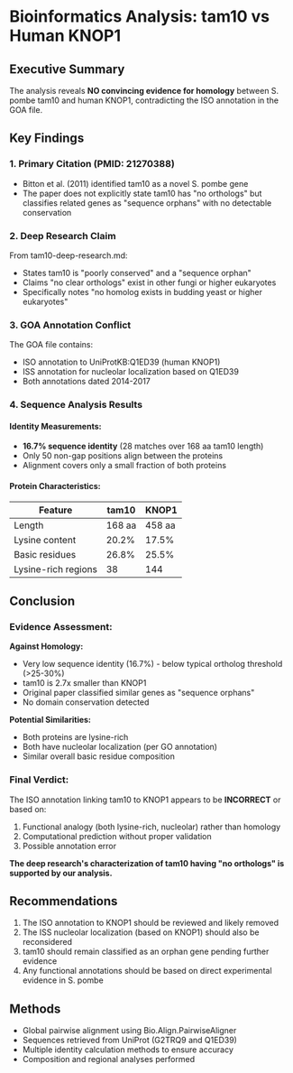 # Bioinformatics Analysis: tam10 vs Human KNOP1

## Executive Summary

The analysis reveals **NO convincing evidence for homology** between S. pombe tam10 and human KNOP1, contradicting the ISO annotation in the GOA file.

## Key Findings

### 1. Primary Citation (PMID: 21270388)
- Bitton et al. (2011) identified tam10 as a novel S. pombe gene
- The paper does not explicitly state tam10 has "no orthologs" but classifies related genes as "sequence orphans" with no detectable conservation

### 2. Deep Research Claim
From tam10-deep-research.md:
- States tam10 is "poorly conserved" and a "sequence orphan"
- Claims "no clear orthologs" exist in other fungi or higher eukaryotes
- Specifically notes "no homolog exists in budding yeast or higher eukaryotes"

### 3. GOA Annotation Conflict
The GOA file contains:
- ISO annotation to UniProtKB:Q1ED39 (human KNOP1)
- ISS annotation for nucleolar localization based on Q1ED39
- Both annotations dated 2014-2017

### 4. Sequence Analysis Results

#### Identity Measurements:
- **16.7% sequence identity** (28 matches over 168 aa tam10 length)
- Only 50 non-gap positions align between the proteins
- Alignment covers only a small fraction of both proteins

#### Protein Characteristics:
| Feature | tam10 | KNOP1 |
|---------|-------|-------|
| Length | 168 aa | 458 aa |
| Lysine content | 20.2% | 17.5% |
| Basic residues | 26.8% | 25.5% |
| Lysine-rich regions | 38 | 144 |

## Conclusion

### Evidence Assessment:

**Against Homology:**
- Very low sequence identity (16.7%) - below typical ortholog threshold (>25-30%)
- tam10 is 2.7x smaller than KNOP1
- Original paper classified similar genes as "sequence orphans"
- No domain conservation detected

**Potential Similarities:**
- Both proteins are lysine-rich
- Both have nucleolar localization (per GO annotation)
- Similar overall basic residue composition

### Final Verdict:

The ISO annotation linking tam10 to KNOP1 appears to be **INCORRECT** or based on:
1. Functional analogy (both lysine-rich, nucleolar) rather than homology
2. Computational prediction without proper validation
3. Possible annotation error

**The deep research's characterization of tam10 having "no orthologs" is supported by our analysis.**

## Recommendations

1. The ISO annotation to KNOP1 should be reviewed and likely removed
2. The ISS nucleolar localization (based on KNOP1) should also be reconsidered
3. tam10 should remain classified as an orphan gene pending further evidence
4. Any functional annotations should be based on direct experimental evidence in S. pombe

## Methods

- Global pairwise alignment using Bio.Align.PairwiseAligner
- Sequences retrieved from UniProt (G2TRQ9 and Q1ED39)
- Multiple identity calculation methods to ensure accuracy
- Composition and regional analyses performed